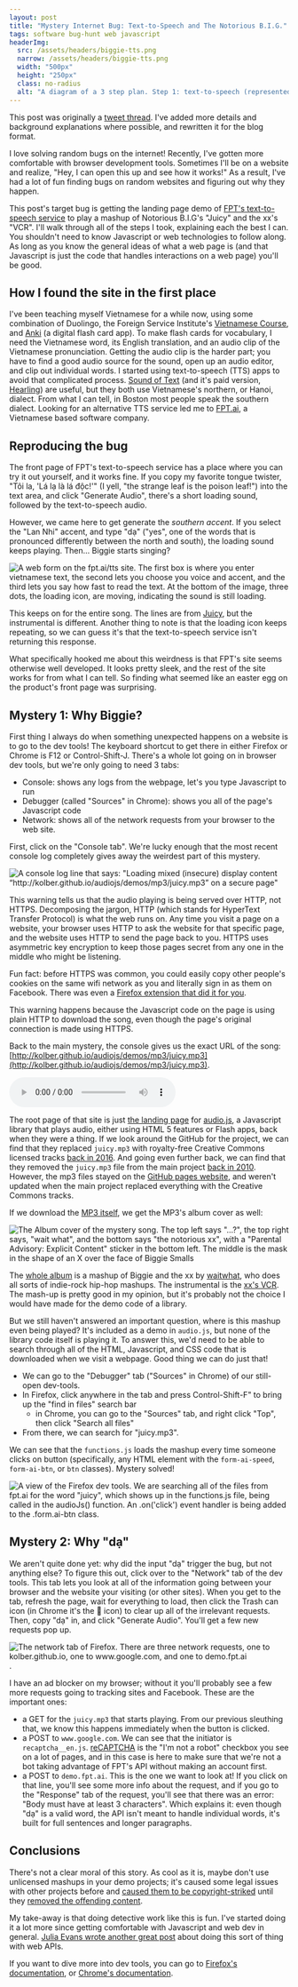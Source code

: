 ```yaml
---
layout: post
title: "Mystery Internet Bug: Text-to-Speech and The Notorious B.I.G."
tags: software bug-hunt web javascript
headerImg: 
  src: /assets/headers/biggie-tts.png
  narrow: /assets/headers/biggie-tts.png
  width: "500px"
  height: "250px"
  class: no-radius
  alt: "A diagram of a 3 step plan. Step 1: text-to-speech (represented by an audio icon). Step 2: ???? Step 3: Biggie Smalls in the shape of an X"
---
```


<aside>
This post was originally a <a href="https://twitter.com/wowitisbryce/status/1515794042444996610">tweet thread</a>.
I've added more details and background explanations where possible, and rewritten it for the blog format.
</aside>

I love solving random bugs on the internet! 
Recently, I've gotten more comfortable with browser development tools.
Sometimes I'll be on a website and realize, "Hey, I can open this up and see how it works!" 
As a result, I've had a lot of fun finding bugs on random websites and figuring out why they happen. 

This post's target bug is getting the landing page demo of [FPT's text-to-speech service](https://fpt.ai/tts) to play a mashup of Notorious B.I.G's "Juicy" and the xx's "VCR". I'll walk through all of the steps I took, explaining each the best I can. 
You shouldn't need to know Javascript or web technologies to follow along. As long as you know the general ideas of what a web page is (and that Javascript is just the code that handles interactions on a web page) you'll be good.

## How I found the site in the first place

I've been teaching myself Vietnamese for a while now, using some combination of Duolingo, the Foreign Service Institute's [Vietnamese Course](https://www.fsi-language-courses.org/fsi-vietnamese-basic-course/), and [Anki](https://apps.ankiweb.net/) (a digital flash card app).
To make flash cards for vocabulary, I need the Vietnamese word, its English translation, and an audio clip of the Vietnamese pronunciation. Getting the audio clip is the harder part; you have to find a good audio source for the sound, open up an audio editor, and clip out individual words. I started using text-to-speech (TTS) apps to avoid that complicated process. [Sound of Text](https://soundoftext.com/) (and it's paid version, [Hearling](https://hearling.com/)) are useful, but they both use Vietnamese's northern, or Hanoi, dialect. From what I can tell, in Boston most people speak the southern dialect. Looking for an alternative TTS service led me to [FPT.ai](https://fpt.ai/tts), a Vietnamese based software company.

## Reproducing the bug

The front page of FPT's text-to-speech service has a place where you can try it out yourself, and it works fine. If you copy my favorite tongue twister, "Tôi la, 'Lá lạ là lá độc!'" (I yell, "the strange leaf is the poison leaf!") into the text area, and click "Generate Audio", there's a short loading sound, followed by the text-to-speech audio.

However, we came here to get generate the _southern accent_. If you select the "Lan Nhi" accent, and type "dạ" ("yes", one of the words that is pronounced differently between the north and south), the loading sound keeps playing. Then... Biggie starts singing? 

![A web form on the fpt.ai/tts site. The first box is where you enter vietnamese text, the second lets you choose you voice and accent, and the third lets you say how fast to read the text. At the bottom of the image, three dots, the loading icon, are moving, indicating the sound is still loading.](/assets/biggie-tts/form.png)

This keeps on for the entire song. The lines are from [Juicy](https://www.youtube.com/watch?v=_JZom_gVfuw), but the instrumental is different. Another thing to note is that the loading icon keeps repeating, so we can guess it's that the text-to-speech service isn't returning this response.

What specifically hooked me about this weirdness is that FPT's site seems otherwise well developed. It looks pretty sleek, and the rest of the site works for from what I can tell. So finding what seemed like an easter egg on the product's front page was surprising.

## Mystery 1: Why Biggie?

First thing I always do when something unexpected happens on a website is to go to the dev tools! The keyboard shortcut to get there in either Firefox or Chrome is F12 or Control-Shift-J. There's a whole lot going on in browser dev tools, but we're only going to need 3 tabs: 
* Console: shows any logs from the webpage, let's you type Javascript to run
* Debugger (called "Sources" in Chrome): shows you all of the page's Javascript code
* Network: shows all of the network requests from your browser to the web site.

First, click on the "Console tab". We're lucky enough that the most recent console log completely gives away the weirdest part of this mystery.

![A console log line that says: "Loading mixed (insecure) display content “http://kolber.github.io/audiojs/demos/mp3/juicy.mp3” on a secure page"](/assets/biggie-tts/https-warning.png)

This warning tells us that the audio playing is being served over HTTP, not HTTPS. Decomposing the jargon, HTTP (which stands for HyperText Transfer Protocol) is what the web runs on. Any time you visit a page on a website, your browser uses HTTP to ask the website for that specific page, and the website uses HTTP to send the page back to you. 
HTTPS uses asymmetric key encryption to keep those pages secret from any one in the middle who might be listening. 

<aside>
Fun fact: before HTTPS was common, you could easily copy other people's cookies on the same wifi network as you and literally sign in as them on Facebook. There was even a <a href="https://codebutler.github.io/firesheep/">Firefox extension that did it for you</a>.
</aside>

This warning happens because the Javascript code on the page is using plain HTTP to download the song, even though the page's original connection is made using HTTPS.

Back to the main mystery, the console gives us the exact URL of the song: [http://kolber.github.io/audiojs/demos/mp3/juicy.mp3](http://kolber.github.io/audiojs/demos/mp3/juicy.mp3).

<audio controls="controls" src="http://kolber.github.io/audiojs/demos/mp3/juicy.mp3"> </audio>

The root page of that site is just [the landing page](http://kolber.github.io/audiojs/) for [audio.js](https://github.com/kolber/audiojs), a Javascript library that plays audio, either using HTML 5 features or Flash apps, back when they were a thing. If we look around the GitHub for the project, we can find that they replaced `juicy.mp3` with royalty-free Creative Commons licensed tracks [back in 2016](https://github.com/kolber/audiojs/pull/205). And going even further back, we can find that they removed the `juicy.mp3` file from the main project [back in 2010](https://github.com/kolber/audiojs/commit/eb3f2bb63e7a9c986f05f30270930ba0a94ff3b0). However, the mp3 files stayed on the [GitHub pages website](https://github.com/kolber/audiojs/tree/gh-pages), and weren't updated when the main project replaced everything with the Creative Commons tracks. 

If we download the [MP3 itself](https://github.com/kolber/audiojs/blob/gh-pages/demos/mp3/juicy.mp3), we get the MP3's album cover as well: 

![The Album cover of the mystery song. The top left says "...?", the top right says, "wait what", and the bottom says "the notorious xx", with a "Parental Advisory: Explicit Content" sticker in the bottom left. The middle is the mask in the shape of an X over the face of Biggie Smalls](/assets/biggie-tts/notorious-xx-album-cover.jpg)

The [whole album](https://waitwhat.bandcamp.com/album/the-notorious-xx) is a mashup of Biggie and the xx by [waitwhat](http://waitwhatmusic.com/), who does all sorts of indie-rock hip-hop mashups. The instrumental is the [xx's VCR](https://www.youtube.com/watch?v=gI2eO_mNM88). The mash-up is pretty good in my opinion,
but it's probably not the choice I would have made for the demo code of a library.

But we still haven't answered an important question, where is this mashup even being played? It's included as a demo in `audio.js`, but none of the library
code itself is playing it. To answer this, we'd need to be able to search through all of the HTML, Javascript, and CSS code that is downloaded when we visit a webpage. Good thing we can do just that! 

* We can go to the "Debugger" tab ("Sources" in Chrome) of our still-open dev-tools.
* In Firefox, click anywhere in the tab and press Control-Shift-F" to bring up the "find in files" search bar
    * in Chrome, you can go to the "Sources" tab, and right click "Top", then click "Search all files" 
* From there, we can search for "juicy.mp3". 

We can see that the `functions.js` loads the mashup every time someone clicks on button (specifically, any HTML element with the `form-ai-speed`, `form-ai-btn`, or `btn` classes). Mystery solved!

![A view of the Firefox dev tools. We are searching all of the files from fpt.ai for the word "juicy", which shows up in the functions.js file, being called in the audioJs() function. An `.on('click')` event handler is being added to the .form.ai-btn class.](/assets/biggie-tts/debugger.png)

## Mystery 2: Why "dạ"

We aren't quite done yet: why did the input "dạ" trigger the bug, but not anything else? To figure this out, click over to the "Network" tab of the dev tools. 
This tab lets you look at all of the information going between your browser and the website your visiting (or other sites).
When you get to the tab, refresh the page, wait for everything to load, then click the Trash can icon (in Chrome it's the 🚫 icon) to clear up all of the irrelevant requests. Then, copy "dạ" in, and click "Generate Audio". You'll get a few new requests pop up. 

![The network tab of Firefox. There are three network requests, one to `kolber.github.io`, one to `www.google.com`, and one to `demo.fpt.ai`](/assets/biggie-tts/network-firefox.png).

I have an ad blocker on my browser; without it you'll probably see a few more requests going to tracking sites and Facebook. These are the important ones:
* a GET for the `juicy.mp3` that starts playing. From our previous sleuthing that, we know this happens immediately when the button is clicked.
* a POST to `www.google.com`. We can see that the initiator is `recaptcha__en.js`. [reCAPTCHA](https://developers.google.com/recaptcha/) is the "I'm not a robot" checkbox you see on a lot of pages, and in this case is here to make sure that we're not a bot taking advantage of FPT's API without making an account first.
* a POST to `demo.fpt.ai`. This is the one we want to look at! If you click on that line, you'll see some more info about the request, and if you go to the "Response" tab of the request, you'll see that there was an error: "Body must have at least 3 characters". Which explains it: even though "dạ" is a valid word, the API isn't meant to handle individual words, it's built for full sentences and longer paragraphs.

## Conclusions

There's not a clear moral of this story. As cool as it is, maybe don't use unlicensed mashups in your demo projects; it's caused some legal issues with other projects before and [caused them to be copyright-striked](https://github.blog/2020-11-16-standing-up-for-developers-youtube-dl-is-back/) until they [removed the offending content](https://github.com/animelover1984/youtube-dl/commit/0851123c1909558268e8e237214d9c466cf5198d). 

My take-away is that doing detective work like this is fun. I've started doing it a lot more since getting comfortable with Javascript and web dev in general. [Julia Evans wrote another great post](https://jvns.ca/blog/2022/03/10/how-to-use-undocumented-web-apis/) about doing this sort of thing with web APIs.

If you want to dive more into dev tools, you can go to [Firefox's documentation](https://firefox-dev.tools/), or [Chrome's documentation](https://developer.chrome.com/docs/devtools/).

